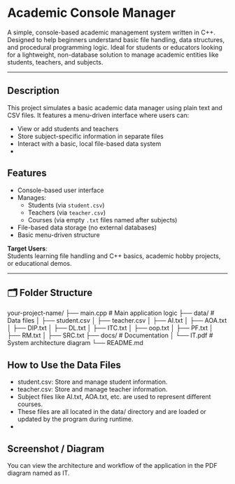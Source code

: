 #  Academic Console Manager

A simple, console-based academic management system written in C++. Designed to help beginners understand basic file handling, data structures, and procedural programming logic. Ideal for students or educators looking for a lightweight, non-database solution to manage academic entities like students, teachers, and subjects.

---

##  Description

This project simulates a basic academic data manager using plain text and CSV files. It features a menu-driven interface where users can:
- View or add students and teachers
- Store subject-specific information in separate files
- Interact with a basic, local file-based data system
- 
##  Features

- Console-based user interface
- Manages:
  - Students (via `student.csv`)
  - Teachers (via `teacher.csv`)
  - Courses (via empty `.txt` files named after subjects)
- File-based data storage (no external databases)
- Basic menu-driven structure
  
 **Target Users**:  
Students learning file handling and C++ basics, academic hobby projects, or educational demos.

---


## 🗂️ Folder Structure

your-project-name/
├── main.cpp # Main application logic
├── data/ # Data files
│ ├── student.csv
│ ├── teacher.csv
│ ├── AI.txt
│ ├── AOA.txt
│ ├── DIP.txt
│ ├── DL.txt
│ ├── ITC.txt
│ ├── oop.txt
│ ├── PF.txt
│ ├── RM.txt
│ ├── SRC.txt
├── docs/ # Documentation
│ └── IT.pdf # System architecture diagram
└── README.md

## How to Use the Data Files
- student.csv: Store and manage student information.
- teacher.csv: Store and manage teacher information.
- Subject files like AI.txt, AOA.txt, etc. are used to represent different courses.
- These files are all located in the data/ directory and are loaded or updated by the program during runtime.
- 
## Screenshot / Diagram
You can view the architecture and workflow of the application in the PDF diagram named as IT.
